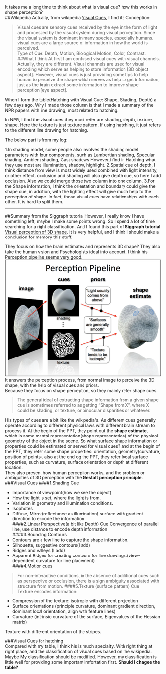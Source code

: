 It takes me a long time to think about what is visual cue? how this works in shape perception?    
##Wikipedia
Actually, from wikipedia [Visual Cues](https://en.wikipedia.org/wiki/Sensory_cue#Visual_Cues), I find its Conception:    
>Visual cues are sensory cues received by the eye in the form of light and processed by the visual system during visual perception. Since the visual system is dominant in many species, especially humans, visual cues are a large source of information in how the world is perceived.    
Type of Cue: Depth, Motion, Biological Motion, Color, Contrast.
##What I think
At first I am confused visual cues with visual channels. Actually, they are different. Visual channels are used for visual encoding which serve as helping to store information [3D object aspect]. However, visual cues is just providing some tips to help human to perceive the shape which serves as help to get information, just as the brain extract some information to improve shape perception [eye aspect].

When I form the table(Hatching with Visual Cue: Shape, Shading, Depth) a few days ago. Why I made those column is that I made a summary of the NPR papers with line drawing, most related to hatching.    

In NPR, I find the visual cues they most refer are shading, depth, texture, shape. Here the texture is just texture pattern. If using hatching, it just refers to the different line drawing for hatching.

The below part is from my log:
>
1.In shading model, some people also involves the shading model parameters with four components, such as Lambertian shading, Specular shading, Ambient shading, Cast shadows
However,I find in Hatching what they use most are illumination, shadow, highlight.
2.Spatial cue of depth, I think distance from view is most widely used combined with light intensity, or other effect. occlusion and shading will also give depth cue, so here I add occlusion. Also we could merge those two column into one column.
3.For the Shape information, I think the orientation and boundary could give the shape cue, in addition, with the lighting effect will give much help to the perception of shape.
In fact, those visual cues have relationships with each other. It is hard to split them.    

- - - - - -
##Summary from the Siggraph tutorial
However, I really know I have something left, maybe I make some points wrong. So I spend a lot of time searching for a right classification. And I found this part of __Siggraph tutorial__ [
Visual perception of 3D shape](http://dl.acm.org/citation.cfm?id=1667263). It is very helpful, and I think I should make a conclusion for memory this stuff.

They focus on how the brain estimates and represents 3D shape? They also take the human vision and Psychologists ideal into account.
I think his Perception pipeline seems very good.    
![PerceptionPipeline](../../picture/2014/2/PerceptionPipline.jpg)    
It answers the perception process, from normal image to perceive the 3D shape, with the help of visual cues and priors.    
Because they focus on shape perception, so they mainly refer shape cues.
>The general ideal of extracting shape information from a given shape cue is sometimes referred to as getting “Shape from X”, where X could be shading, or texture, or binocular disparities or whatever.    

His types of cues are a bit like the wikipedia's. As different cues generally operate according to different physical laws with different brain stream to process it. At the begin of the PPT, they point out the __shape estimate__, which is some mental representation(shape representation) of the physical geometry of the object in the scene.
So what surface shape information or properties could be estimated or served for visual cues? and at the begin of the PPT, they refer some shape properties: orientation, geometry(curvature, position of points). also at the end og the PPT, they refer local surface properties, such as curvature, surface orientation or depth at different location.    
They also present how human perception works, and  the problem or ambiguities of 3D perception with the __Gestalt perception principle__.    
###Visual Cues
####1.Shading Cue   
* Importance of viewpoint(how we see the object)    
* How the light is set, where the light is from.
* Variation in geometry and illumination conditions. 
* Isophotes
* Diffuse, Mirror(reflectance as illumination) surface with gradient direction to encode the information    
####2.Linear Perspective(a bit like Depth) Cue
Convergence of parallel line, use distance to encode depth information     
####3.Bounding Contours    
* Contours are a few line to capture the shape information.    
* Silhouette, suggestive contours(I add)
* Ridges and valleys (I add)    
* Apparent Ridges for creating contours for line drawings.(view-dependent curvature for line placement)    
####4.Motion cues      
>For non‐interactive conditions, in the absence of additional cues such as perspective or occlusion, there is a sign ambiguity associated with structure from motion.
####5.Texture (surface pattern) Cue       
Texture encodes information:      
   
* Compression of the texture: isotropic with different projection      
* Surface orientations (principle curvature, dominant gradient direction, dominant local orientation, align with feature lines)      
* Curvature (intrinsic curvature of the surface, Eigenvalues of the Hessian matrix)     

Texture with different orientation of the stripes.

###Visual Cues for hatching    
Compared with my table, I think his is much specialty. With right thing at right place, and the classification of visual cues based on the wikipedia. Maybe My classification should be modified. However, my classification is little well for providing some important imfortation first. 
__Should I chagee the table?__
